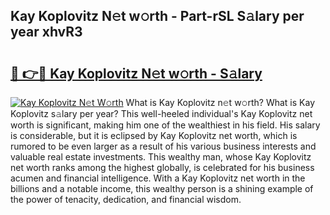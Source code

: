 ## Kay Koplovitz N𝚎t w𝚘rth - Part-rSL S𝚊lary per year xhvR3

# <h2><a href="http://gc1iiz.nevu.top/?p=Kay+Koplovitz">🔗 👉🔴 Kay Koplovitz N𝚎t w𝚘rth - S𝚊lary</a></h2>

[![Kay Koplovitz N𝚎t W𝚘rth](https://i.imgur.com/Oavwk0R.jpeg)](http://gc1iiz.nevu.top/?p=Kay+Koplovitz)
What is Kay Koplovitz n𝚎t w𝚘rth? What is Kay Koplovitz s𝚊lary per year?
This well-heeled individual's Kay Koplovitz net worth is significant, making him one of the wealthiest in his field. His salary is considerable, but it is eclipsed by Kay Koplovitz net worth, which is rumored to be even larger as a result of his various business interests and valuable real estate investments. This wealthy man, whose Kay Koplovitz net worth ranks among the highest globally, is celebrated for his business acumen and financial intelligence. With a Kay Koplovitz net worth in the billions and a notable income, this wealthy person is a shining example of the power of tenacity, dedication, and financial wisdom.
